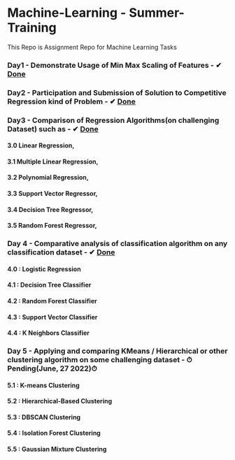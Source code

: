# **Machine-Learning - Summer-Training**
This Repo is Assignment Repo for Machine Learning Tasks

### Day1 - Demonstrate Usage of Min Max Scaling of Features  - ✔ [Done]()

### Day2 - Participation and Submission of Solution to Competitive Regression kind of Problem - ✔ [Done]()

### Day3 - Comparison of Regression Algorithms(on challenging Dataset) such as - ✔ [Done]()
   ####  3.0  Linear Regression,
   ####  3.1  Multiple Linear Regression,
   ####  3.2  Polynomial Regression,
   ####  3.3  Support Vector Regressor,
   ####  3.4  Decision Tree Regressor,
   ####  3.5  Random Forest Regressor,
   
### Day 4 - Comparative analysis of classification algorithm on any classification dataset - ✔ [Done]()
   #### 4.0 : Logistic Regression
   #### 4.1 : Decision Tree Classifier
   #### 4.2 : Random Forest Classifier
   #### 4.3 : Support Vector Classifier
   #### 4.4 : K Neighbors Classifier

### Day 5 - Applying and comparing KMeans / Hierarchical or other clustering algorithm on some challenging dataset - ⏱Pending(June, 27 2022)⏱
   #### 5.1 : K-means Clustering
   #### 5.2 : Hierarchical-Based Clustering
   #### 5.3 : DBSCAN Clustering
   #### 5.4 : Isolation Forest Clustering
   #### 5.5 : Gaussian Mixture Clustering

